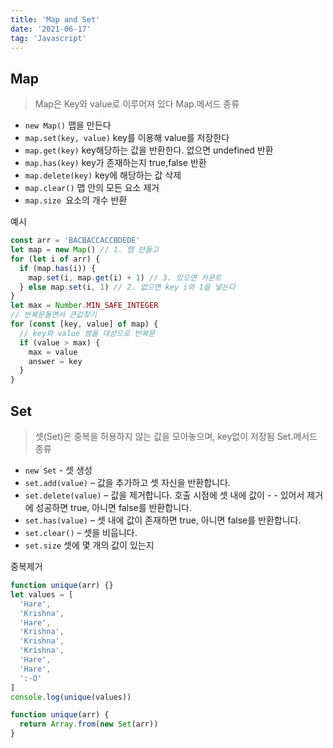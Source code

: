 ```yaml
---
title: 'Map and Set'
date: '2021-06-17'
tag: 'Javascript'
---
```


## Map

> Map은 Key와 value로 이루어져 있다
> Map.메서드 종류

- `new Map()` 맵을 만든다
- `map.set(key, value)` key를 이용해 value를 저장한다
- `map.get(key)` key해당하는 값을 반환한다. 없으면 undefined 반환
- `map.has(key)` key가 존재하는지 true,false 반환
- `map.delete(key)` key에 해당하는 값 삭제
- `map.clear()` 맵 안의 모든 요소 제거
- `map.size `요소의 개수 반환

예시

```js
const arr = 'BACBACCACCBDEDE'
let map = new Map() // 1. 맵 만들고
for (let i of arr) {
  if (map.has(i)) {
    map.set(i, map.get(i) + 1) // 3. 있으면 카운트
  } else map.set(i, 1) // 2. 없으면 key i와 1을 넣는다
}
let max = Number.MIN_SAFE_INTEGER
// 반복문돌면서 큰값찾기
for (const [key, value] of map) {
  // key와 value 쌍을 대상으로 반복문
  if (value > max) {
    max = value
    answer = key
  }
}
```

## Set

> 셋(Set)은 중복을 허용하지 않는 값을 모아놓으며, key없이 저장됨
> Set.메서드 종류

- `new Set` - 셋 생성
- `set.add(value)` – 값을 추가하고 셋 자신을 반환합니다.
- `set.delete(value)` – 값을 제거합니다. 호출 시점에 셋 내에 값이 - - 있어서 제거에 성공하면 true, 아니면 false를 반환합니다.
- `set.has(value)` – 셋 내에 값이 존재하면 true, 아니면 false를 반환합니다.
- `set.clear()` – 셋을 비웁니다.
- `set.size` 셋에 몇 개의 값이 있는지

중복제거

```js
function unique(arr) {}
let values = [
  'Hare',
  'Krishna',
  'Hare',
  'Krishna',
  'Krishna',
  'Krishna',
  'Hare',
  'Hare',
  ':-O'
]
console.log(unique(values))
```

```js
function unique(arr) {
  return Array.from(new Set(arr))
}
```

